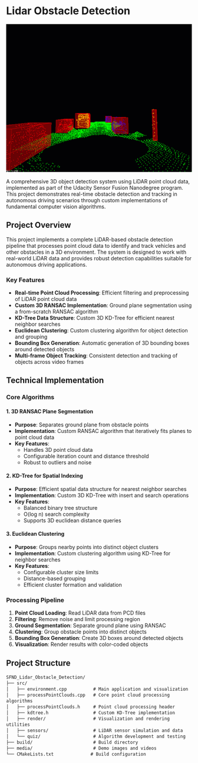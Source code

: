 # Lidar Obstacle Detection

<img src="media/ObstacleDetectionFPS.gif" width="700" height="400" />

A comprehensive 3D object detection system using LiDAR point cloud data, implemented as part of the Udacity Sensor Fusion Nanodegree program. This project demonstrates real-time obstacle detection and tracking in autonomous driving scenarios through custom implementations of fundamental computer vision algorithms.

## Project Overview

This project implements a complete LiDAR-based obstacle detection pipeline that processes point cloud data to identify and track vehicles and other obstacles in a 3D environment. The system is designed to work with real-world LiDAR data and provides robust detection capabilities suitable for autonomous driving applications.

### Key Features

- **Real-time Point Cloud Processing**: Efficient filtering and preprocessing of LiDAR point cloud data
- **Custom 3D RANSAC Implementation**: Ground plane segmentation using a from-scratch RANSAC algorithm
- **KD-Tree Data Structure**: Custom 3D KD-Tree for efficient nearest neighbor searches
- **Euclidean Clustering**: Custom clustering algorithm for object detection and grouping
- **Bounding Box Generation**: Automatic generation of 3D bounding boxes around detected objects
- **Multi-frame Object Tracking**: Consistent detection and tracking of objects across video frames

## Technical Implementation

### Core Algorithms

#### 1. 3D RANSAC Plane Segmentation

- **Purpose**: Separates ground plane from obstacle points
- **Implementation**: Custom RANSAC algorithm that iteratively fits planes to point cloud data
- **Key Features**:
  - Handles 3D point cloud data
  - Configurable iteration count and distance threshold
  - Robust to outliers and noise

#### 2. KD-Tree for Spatial Indexing

- **Purpose**: Efficient spatial data structure for nearest neighbor searches
- **Implementation**: Custom 3D KD-Tree with insert and search operations
- **Key Features**:
  - Balanced binary tree structure
  - O(log n) search complexity
  - Supports 3D euclidean distance queries

#### 3. Euclidean Clustering

- **Purpose**: Groups nearby points into distinct object clusters
- **Implementation**: Custom clustering algorithm using KD-Tree for neighbor searches
- **Key Features**:
  - Configurable cluster size limits
  - Distance-based grouping
  - Efficient cluster formation and validation

### Processing Pipeline

1. **Point Cloud Loading**: Read LiDAR data from PCD files
2. **Filtering**: Remove noise and limit processing region
3. **Ground Segmentation**: Separate ground plane using RANSAC
4. **Clustering**: Group obstacle points into distinct objects
5. **Bounding Box Generation**: Create 3D boxes around detected objects
6. **Visualization**: Render results with color-coded objects

## Project Structure

```text
SFND_Lidar_Obstacle_Detection/
├── src/
│   ├── environment.cpp          # Main application and visualization
│   ├── processPointClouds.cpp   # Core point cloud processing algorithms
│   ├── processPointClouds.h     # Point cloud processing header
│   ├── kdtree.h                 # Custom KD-Tree implementation
│   ├── render/                  # Visualization and rendering utilities
│   ├── sensors/                 # LiDAR sensor simulation and data
│   └── quiz/                    # Algorithm development and testing
├── build/                       # Build directory
├── media/                       # Demo images and videos
└── CMakeLists.txt              # Build configuration
```
